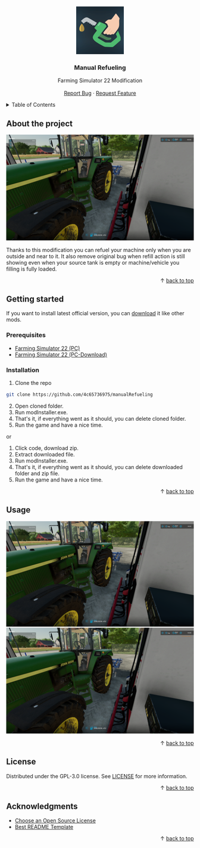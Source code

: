 <div id='top'></div>
<br/>
<div align='center'>
    <a href='https://github.com/4c65736975/manualRefueling'>
        <img src='screenshots/icon.png' alt='Logo' width='128' height='128'>
    </a>
    <h3>Manual Refueling</h3>
    <p>
        Farming Simulator 22 Modification
        <br />
        <br />
        <a href='https://github.com/4c65736975/manualRefueling/issues'>Report Bug</a>
        ·
        <a href='https://github.com/4c65736975/manualRefueling/issues'>Request Feature</a>
    </p>
</div>
<details>
    <summary>Table of Contents</summary>
    <ol>
        <li>
            <a href="#about-the-project">About The Project</a>
        </li>
        <li>
            <a href="#getting-started">Getting Started</a>
            <ul>
                <li>
                    <a href="#prerequisites">Prerequisites</a>
                </li>
                <li>
                    <a href="#installation">Installation</a>
                </li>
            </ul>
        </li>
        <li>
            <a href="#usage">Usage</a>
        </li>
        <li>
            <a href="#license">License</a>
        </li>
        <li>
            <a href="#acknowledgments">Acknowledgments</a>
        </li>
    </ol>
</details>

## About the project

<img src='screenshots/screenShot (1).png' alt='screenshot'>

Thanks to this modification you can refuel your machine only when you are outside and near to it.
It also remove original bug when refill action is still showing even when your source tank is empty or machine/vehicle you filling is fully loaded.

<p align="right">&#x2191 <a href="#top">back to top</a></p>

## Getting started

If you want to install latest official version, you can [download](https://www.farming-simulator.com/mod.php?lang=pl&country=pl&mod_id=247549&title=fs2022) it like other mods.
<br/>

### Prerequisites

* [Farming Simulator 22 (PC)](https://www.farming-simulator.com/buy-now.php?platform=pc&code=DANIO)
* [Farming Simulator 22 (PC-Download)](https://www.farming-simulator.com/buy-now.php?platform=pcdigital&code=DANIO)

### Installation

1. Clone the repo
```sh
git clone https://github.com/4c65736975/manualRefueling
```
2. Open cloned folder.
3. Run modInstaller.exe.
4. That's it, if everything went as it should, you can delete cloned folder.
5. Run the game and have a nice time.

or

1. Click code, download zip.
2. Extract downloaded file.
3. Run modInstaller.exe.
4. That's it, if everything went as it should, you can delete downloaded folder and zip file.
5. Run the game and have a nice time.

<p align="right">&#x2191 <a href="#top">back to top</a></p>

## Usage

<img src='screenshots/screenShot (2).png' alt='screenshot'>
<img src='screenshots/screenShot (3).png' alt='screenshot'>

<p align="right">&#x2191 <a href="#top">back to top</a></p>

## License

Distributed under the GPL-3.0 license. See [LICENSE](https://github.com/4c65736975/manualRefueling/blob/main/LICENSE) for more information.

<p align="right">&#x2191 <a href="#top">back to top</a></p>

## Acknowledgments

* [Choose an Open Source License](https://choosealicense.com)
* [Best README Template](https://github.com/othneildrew/Best-README-Template)

<p align="right">&#x2191 <a href="#top">back to top</a></p>

